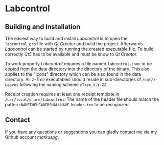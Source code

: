 # Labcontrol

## Building and Installation

The easiest way to build and install _Labcontrol_ is to open the `labcontrol.pro` file with _Qt Creator_ and build the project. Afterwards _Labcontrol_ can be started by running the created executable file. To build correctly _Qt5_ has to be available and must be know to _Qt Creator_.

To work properly _Labcontrol_ requires a file named `labcontrol.json` to be copied from the data directory into the directory of the binary. This also applies to the "icons" directory which can be also found in the data directory. All _z-Tree_ executables should reside in sub-directories of `/opt/z-Leaves` following the naming scheme `zTree_X.Y.ZZ`.

Receipt creation requires at least one receipt template in `/usr/local/share/labcontrol`. The name of the header file should match the pattern `NAMETHEHEADERSHALLHAVE_header.tex` to be recognized.

## Contact

If you have any questions or suggestions you can gladly contact me via my Github account _markuspg_.
